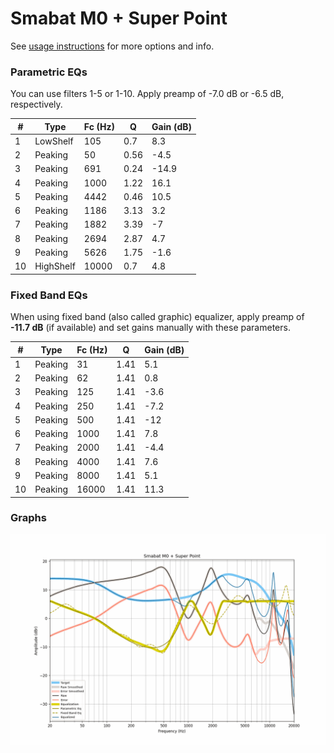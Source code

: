 # Smabat M0 + Super Point
See [usage instructions](https://github.com/jaakkopasanen/AutoEq#usage) for more options and info.

### Parametric EQs
You can use filters 1-5 or 1-10. Apply preamp of -7.0 dB or -6.5 dB, respectively.

|   # | Type      |   Fc (Hz) |    Q |   Gain (dB) |
|-----|-----------|-----------|------|-------------|
|   1 | LowShelf  |       105 | 0.7  |         8.3 |
|   2 | Peaking   |        50 | 0.56 |        -4.5 |
|   3 | Peaking   |       691 | 0.24 |       -14.9 |
|   4 | Peaking   |      1000 | 1.22 |        16.1 |
|   5 | Peaking   |      4442 | 0.46 |        10.5 |
|   6 | Peaking   |      1186 | 3.13 |         3.2 |
|   7 | Peaking   |      1882 | 3.39 |        -7   |
|   8 | Peaking   |      2694 | 2.87 |         4.7 |
|   9 | Peaking   |      5626 | 1.75 |        -1.6 |
|  10 | HighShelf |     10000 | 0.7  |         4.8 |

### Fixed Band EQs
When using fixed band (also called graphic) equalizer, apply preamp of **-11.7 dB** (if available) and set gains manually with these parameters.

|   # | Type    |   Fc (Hz) |    Q |   Gain (dB) |
|-----|---------|-----------|------|-------------|
|   1 | Peaking |        31 | 1.41 |         5.1 |
|   2 | Peaking |        62 | 1.41 |         0.8 |
|   3 | Peaking |       125 | 1.41 |        -3.6 |
|   4 | Peaking |       250 | 1.41 |        -7.2 |
|   5 | Peaking |       500 | 1.41 |       -12   |
|   6 | Peaking |      1000 | 1.41 |         7.8 |
|   7 | Peaking |      2000 | 1.41 |        -4.4 |
|   8 | Peaking |      4000 | 1.41 |         7.6 |
|   9 | Peaking |      8000 | 1.41 |         5.1 |
|  10 | Peaking |     16000 | 1.41 |        11.3 |

### Graphs
![](./Smabat%20M0%20+%20Super%20Point.png)
